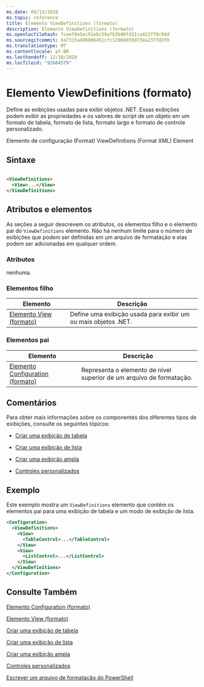 ```yaml
---
ms.date: 09/13/2016
ms.topic: reference
title: Elemento ViewDefinitions (formato)
description: Elemento ViewDefinitions (formato)
ms.openlocfilehash: fceef0e5ec91e8c59a7b2b90fd31ca422ff0c94d
ms.sourcegitcommit: ba7315a496986451cfc1296b659d73ea2373d3f0
ms.translationtype: MT
ms.contentlocale: pt-BR
ms.lasthandoff: 12/10/2020
ms.locfileid: "92664579"
---
```

# <a name="viewdefinitions-element-format"></a>Elemento ViewDefinitions (formato)

Define as exibições usadas para exibir objetos .NET. Essas exibições podem exibir as propriedades e os valores de script de um objeto em um formato de tabela, formato de lista, formato largo e formato de controle personalizado.

Elemento de configuração (Format) ViewDefinitions (Format XML) Element

## <a name="syntax"></a>Sintaxe

```xml

<ViewDefinitions>
  <View>...</View>
</ViewDefinitions>
```

## <a name="attributes-and-elements"></a>Atributos e elementos

As seções a seguir descrevem os atributos, os elementos filho e o elemento pai do `ViewDefinitions` elemento. Não há nenhum limite para o número de exibições que podem ser definidas em um arquivo de formatação e elas podem ser adicionadas em qualquer ordem.

### <a name="attributes"></a>Atributos

nenhuma.

### <a name="child-elements"></a>Elementos filho

|Elemento|Descrição|
|-------------|-----------------|
|[Elemento View (formato)](./view-element-format.md)|Define uma exibição usada para exibir um ou mais objetos .NET.|

### <a name="parent-elements"></a>Elementos pai

|Elemento|Descrição|
|-------------|-----------------|
|[Elemento Configuration (formato)](./configuration-element-format.md)|Representa o elemento de nível superior de um arquivo de formatação.|

## <a name="remarks"></a>Comentários

Para obter mais informações sobre os componentes dos diferentes tipos de exibições, consulte os seguintes tópicos:

- [Criar uma exibição de tabela](./creating-a-table-view.md)

- [Criar uma exibição de lista](./creating-a-list-view.md)

- [Criar uma exibição ampla](./creating-a-wide-view.md)

- [Controles personalizados](./creating-custom-controls.md)

## <a name="example"></a>Exemplo

Este exemplo mostra um `ViewDefinitions` elemento que contém os elementos pai para uma exibição de tabela e um modo de exibição de lista.

```xml
<Configuration>
  <ViewDefinitions>
    <View>
      <TableControl>...</TableControl>
    </View>
    <View>
      <ListControl>...</ListControl>
    </View>
  </ViewDefinitions>
</Configuration>
```

## <a name="see-also"></a>Consulte Também

[Elemento Configuration (formato)](./configuration-element-format.md)

[Elemento View (formato)](./view-element-format.md)

[Criar uma exibição de tabela](./creating-a-table-view.md)

[Criar uma exibição de lista](./creating-a-list-view.md)

[Criar uma exibição ampla](./creating-a-wide-view.md)

[Controles personalizados](./creating-custom-controls.md)

[Escrever um arquivo de formatação do PowerShell](./writing-a-powershell-formatting-file.md)
